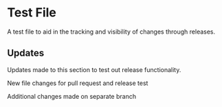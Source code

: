 # Test File

A test file to aid in the tracking and visibility of changes through releases.

## Updates

Updates made to this section to test out release functionality.

New file changes for pull request and release test


Additional changes made on separate branch
